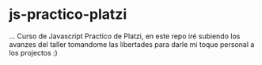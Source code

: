 # js-practico-platzi

...
Curso de Javascript Practico de Platzi, en este repo iré subiendo los avanzes del taller tomandome las libertades para darle mi toque personal a los projectos :)


